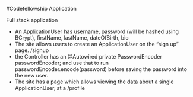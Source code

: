 #Codefellowship Application

Full stack application

- An ApplicationUser has  username, password (will be hashed using BCrypt), firstName, lastName, dateOfBirth, bio
- The site allows users to create an ApplicationUser on the “sign up” page. /signup
- the Controller has an @Autowired private PasswordEncoder passwordEncoder; and use that to run passwordEncoder.encode(password) before saving the password into the new user.
- The site has a page which allows viewing the data about a single ApplicationUser, at a /profile
